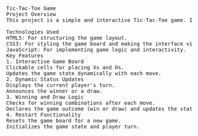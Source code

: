 <pre>
Tic-Tac-Toe Game
Project Overview
This project is a simple and interactive Tic-Tac-Toe game. It allows two players to take turns placing Xs and Os on a 3x3 grid with the goal of aligning three of their marks in a row horizontally, vertically, or diagonally.

Technologies Used
HTML5: For structuring the game layout.
CSS3: For styling the game board and making the interface visually appealing.
JavaScript: For implementing game logic and interactivity.
Key Features
1. Interactive Game Board
Clickable cells for placing Xs and Os.
Updates the game state dynamically with each move.
2. Dynamic Status Updates
Displays the current player's turn.
Announces the winner or a draw.
3. Winning and Draw Logic
Checks for winning combinations after each move.
Declares the game outcome (win or draw) and updates the status.
4. Restart Functionality
Resets the game board for a new game.
Initializes the game state and player turn.

</pre>

